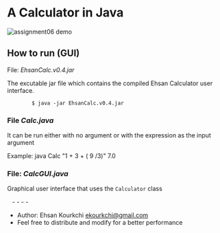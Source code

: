 # A Calculator in Java

![assignment06 demo](https://user-images.githubusercontent.com/13570487/74612633-4898b180-50c4-11ea-9de4-9ef6b3480b86.jpg)

## How to run (GUI)
File: *EhsanCalc.v0.4.jar*

The excutable jar file which contains the compiled Ehsan Calculator user interface.

            $ java -jar EhsanCalc.v0.4.jar



### File *Calc.java*

It can be run either with no argument or with the expression as the input argument

Example:
            java Calc "1 + 3 + ( 9 /3)"
            7.0
            
### File: *CalcGUI.java*

Graphical user interface that uses the `Calculator` class



   - - - -
   
 * Author: Ehsan Kourkchi <ekourkchi@gmail.com>
 * Feel free to distribute and modify for a better performance
